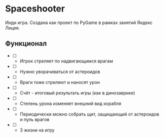 # Spaceshooter

Инди игра. Создана как проект по PyGame в рамках занятий Яндекс Лицея.

## Функционал

- [ ] - Игрок стреляет по надвигающимся врагам
- [ ] - Нужно уворачиваться от астероидов
- [ ] - Враги тоже стреляют и наносят урон
- [ ] - Счёт - итоговый результать игры (как в динозаврике)
- [ ] - Степень урона изменяет внешний вид корабля
- [ ] - Периодически можно собрать щит, защищающий от астероидов и пуль врагов
- [ ] - 3 жизни на игру
